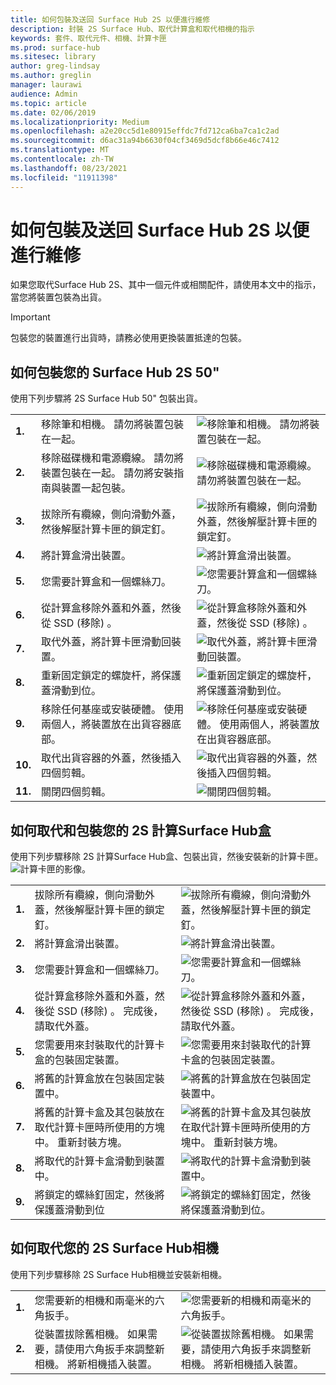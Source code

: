 ```yaml
---
title: 如何包裝及送回 Surface Hub 2S 以便進行維修
description: 封裝 2S Surface Hub、取代計算盒和取代相機的指示
keywords: 套件、取代元件、相機、計算卡匣
ms.prod: surface-hub
ms.sitesec: library
author: greg-lindsay
ms.author: greglin
manager: laurawi
audience: Admin
ms.topic: article
ms.date: 02/06/2019
ms.localizationpriority: Medium
ms.openlocfilehash: a2e20cc5d1e80915effdc7fd712ca6ba7ca1c2ad
ms.sourcegitcommit: d6ac31a94b6630f04cf3469d5dcf8b66e46c7412
ms.translationtype: MT
ms.contentlocale: zh-TW
ms.lasthandoff: 08/23/2021
ms.locfileid: "11911398"
---
```

# <a name="how-to-pack-and-ship-your-surface-hub-2s-for-service"></a>如何包裝及送回 Surface Hub 2S 以便進行維修

如果您取代Surface Hub 2S、其中一個元件或相關配件，請使用本文中的指示，當您將裝置包裝為出貨。 

>[!IMPORTANT]  
>包裝您的裝置進行出貨時，請務必使用更換裝置抵達的包裝。  

## <a name="how-to-pack-your-surface-hub-2s-50"></a>如何包裝您的 Surface Hub 2S 50"

使用下列步驟將 2S Surface Hub 50" 包裝出貨。


|   |                                                                                                                                                 |       |
| - | ----------------------------------------------------------------------------------------------------------------------------------------------- | ----- |
| **1.**  | 移除筆和相機。 請勿將裝置包裝在一起。                                                   | ![移除筆和相機。 請勿將裝置包裝在一起。](images/surface-hub-2s-repack-2.png) |
| **2.**  | 移除磁碟機和電源纜線。 請勿將裝置包裝在一起。 請勿將安裝指南與裝置一起包裝。 | ![移除磁碟機和電源纜線。 請勿將裝置包裝在一起。](images/surface-hub-2s-repack-3.png) |
| **3.**  | 拔除所有纜線，側向滑動外蓋，然後解壓計算卡匣的鎖定釘。             | ![拔除所有纜線，側向滑動外蓋，然後解壓計算卡匣的鎖定釘。](images/surface-hub-2s-repack-5.png) |
| **4.**  | 將計算盒滑出裝置。                                                                     | ![將計算盒滑出裝置。](images/surface-hub-2s-repack-6.png) |
| **5.**  | 您需要計算盒和一個螺絲刀。                                                           | ![您需要計算盒和一個螺絲刀。](images/surface-hub-2s-repack-7.png)|
| **6.**  | 從計算盒移除外蓋和外蓋，然後從 SSD (移除) 。    | ![從計算盒移除外蓋和外蓋，然後從 SSD (移除) 。](images/surface-hub-2s-repack-8.png)|
| **7.** | 取代外蓋，將計算卡匣滑動回裝置。                                            | ![取代外蓋，將計算卡匣滑動回裝置。](images/surface-hub-2s-repack-9.png)|
| **8.**  | 重新固定鎖定的螺旋杆，將保護蓋滑動到位。                                                      | ![重新固定鎖定的螺旋杆，將保護蓋滑動到位。](images/surface-hub-2s-repack-10.png)|
| **9.**  | 移除任何基座或安裝硬體。 使用兩個人，將裝置放在出貨容器底部。    | ![移除任何基座或安裝硬體。 使用兩個人，將裝置放在出貨容器底部。](images/surface-hub-2s-repack-11.png)|
| **10.** | 取代出貨容器的外蓋，然後插入四個剪輯。                                          | ![取代出貨容器的外蓋，然後插入四個剪輯。](images/surface-hub-2s-repack-12.png)|
| **11.** | 關閉四個剪輯。                                                                                            | ![關閉四個剪輯。](images/surface-hub-2s-repack-13.png)|


## <a name="how-to-replace-and-pack-your-surface-hub-2s-compute-cartridge"></a>如何取代和包裝您的 2S 計算Surface Hub盒

使用下列步驟移除 2S 計算Surface Hub盒、包裝出貨，然後安裝新的計算卡匣。<br>
    ![計算卡匣的影像。](images/surface-hub-2s-replace-cartridge-1.png)

|   |                                                                                                                                                 |       |
| - | ----------------------------------------------------------------------------------------------------------------------------------------------- | ----- |
| **1.** | 拔除所有纜線，側向滑動外蓋，然後解壓計算卡匣的鎖定釘。                                            | ![拔除所有纜線，側向滑動外蓋，然後解壓計算卡匣的鎖定釘。](images/surface-hub-2s-replace-cartridge-2.png) |
| **2.**  | 將計算盒滑出裝置。                                                                                                    | ![將計算盒滑出裝置。](images/surface-hub-2s-replace-cartridge-3.png) |
| **3.**  | 您需要計算盒和一個螺絲刀。                                                                                          | ![您需要計算盒和一個螺絲刀。](images/surface-hub-2s-replace-cartridge-4.png) |
| **4.**  | 從計算盒移除外蓋和外蓋，然後從 SSD (移除) 。 完成後，請取代外蓋。 | ![從計算盒移除外蓋和外蓋，然後從 SSD (移除) 。 完成後，請取代外蓋。](images/surface-hub-2s-repack-8.png) |
| **5.**| 您需要用來封裝取代的計算卡盒的包裝固定裝置。                                              | ![您需要用來封裝取代的計算卡盒的包裝固定裝置。](images/surface-hub-2s-replace-cartridge-6.png) |
| **6.**| 將舊的計算盒放在包裝固定裝置中。                                                                                      | ![將舊的計算盒放在包裝固定裝置中。](images/surface-hub-2s-replace-cartridge-7.png) |
| **7.** | 將舊的計算卡盒及其包裝放在取代計算卡匣時所使用的方塊中。 重新封裝方塊。             | ![將舊的計算卡盒及其包裝放在取代計算卡匣時所使用的方塊中。 重新封裝方塊。](images/surface-hub-2s-replace-cartridge-8.png)|
| **8.**| 將取代的計算卡盒滑動到裝置中。                                                                                          | ![將取代的計算卡盒滑動到裝置中。](images/surface-hub-2s-replace-cartridge-9.png) |
| **9.**| 將鎖定的螺絲釘固定，然後將保護蓋滑動到位                                                                                         | ![將鎖定的螺絲釘固定，然後將保護蓋滑動到位。](images/surface-hub-2s-replace-cartridge-10.png) |

## <a name="how-to-replace-your-surface-hub-2s-camera"></a>如何取代您的 2S Surface Hub相機

使用下列步驟移除 2S Surface Hub相機並安裝新相機。


|   |                                                                                                                                                 |       |
| - | ----------------------------------------------------------------------------------------------------------------------------------------------- | ----- |
| **1.** | 您需要新的相機和兩毫米的六角扳手。                                             |![您需要新的相機和兩毫米的六角扳手。](images/surface-hub-2s-replace-camera-1.png)  |
| **2.**  |  從裝置拔除舊相機。 如果需要，請使用六角扳手來調整新相機。 將新相機插入裝置。 | ![從裝置拔除舊相機。 如果需要，請使用六角扳手來調整新相機。 將新相機插入裝置。](images/surface-hub-2s-replace-camera-2.png) |
